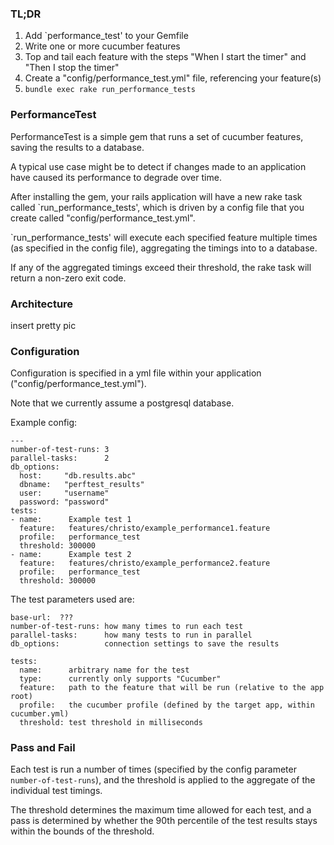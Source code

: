 ### TL;DR

1. Add `performance_test' to your Gemfile
2. Write one or more cucumber features
3. Top and tail each feature with the steps "When I start the timer" and "Then I stop the timer"
4. Create a "config/performance_test.yml" file, referencing your feature(s)
5. `bundle exec rake run_performance_tests`


### PerformanceTest

PerformanceTest is a simple gem that runs a set of cucumber features, saving the results to a database.

 A typical use case might be to detect if changes made to an application have caused its performance to degrade over time.

After installing the gem, your rails application will have a new rake task called `run_performance_tests', which is driven by a config file that you create called "config/performance_test.yml".

`run_performance_tests' will execute each specified feature multiple times (as specified in the config file), aggregating the timings into to a database.

If any of the aggregated timings exceed their threshold, the rake task will return a non-zero exit code.


### Architecture

insert pretty pic


### Configuration

Configuration is specified in a yml file within your application ("config/performance_test.yml").

Note that we currently assume a postgresql database.

Example config:

```
---
number-of-test-runs: 3
parallel-tasks:      2
db_options:
  host:     "db.results.abc"
  dbname:   "perftest_results"
  user:     "username"
  password: "password"
tests:
- name:      Example test 1
  feature:   features/christo/example_performance1.feature
  profile:   performance_test
  threshold: 300000
- name:      Example test 2
  feature:   features/christo/example_performance2.feature
  profile:   performance_test
  threshold: 300000
```

The test parameters used are:
```
base-url:  ???
number-of-test-runs: how many times to run each test
parallel-tasks:      how many tests to run in parallel
db_options:          connection settings to save the results

tests:
  name:      arbitrary name for the test
  type:      currently only supports "Cucumber"
  feature:   path to the feature that will be run (relative to the app root)
  profile:   the cucumber profile (defined by the target app, within cucumber.yml)
  threshold: test threshold in milliseconds
```


### Pass and Fail

Each test is run a number of times (specified by the config parameter `number-of-test-runs`), and the threshold is applied to the aggregate of the individual test timings.

The threshold determines the maximum time allowed for each test, and a pass is determined by whether the 90th percentile of the test results stays within the bounds of the threshold.

